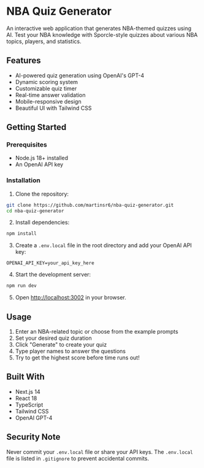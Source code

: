 # NBA Quiz Generator

An interactive web application that generates NBA-themed quizzes using AI. Test your NBA knowledge with Sporcle-style quizzes about various NBA topics, players, and statistics.

## Features

- AI-powered quiz generation using OpenAI's GPT-4
- Dynamic scoring system
- Customizable quiz timer
- Real-time answer validation
- Mobile-responsive design
- Beautiful UI with Tailwind CSS

## Getting Started

### Prerequisites

- Node.js 18+ installed
- An OpenAI API key

### Installation

1. Clone the repository:
```bash
git clone https://github.com/martinsr6/nba-quiz-generator.git
cd nba-quiz-generator
```

2. Install dependencies:
```bash
npm install
```

3. Create a `.env.local` file in the root directory and add your OpenAI API key:
```
OPENAI_API_KEY=your_api_key_here
```

4. Start the development server:
```bash
npm run dev
```

5. Open [http://localhost:3002](http://localhost:3002) in your browser.

## Usage

1. Enter an NBA-related topic or choose from the example prompts
2. Set your desired quiz duration
3. Click "Generate" to create your quiz
4. Type player names to answer the questions
5. Try to get the highest score before time runs out!

## Built With

- Next.js 14
- React 18
- TypeScript
- Tailwind CSS
- OpenAI GPT-4

## Security Note

Never commit your `.env.local` file or share your API keys. The `.env.local` file is listed in `.gitignore` to prevent accidental commits.